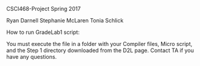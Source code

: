 CSCI468-Project
Spring 2017

Ryan Darnell
Stephanie McLaren
Tonia Schlick

How to run GradeLab1 script:

You must execute the file in a folder with your Compiler files, Micro script, and the Step 1 directory downloaded from the D2L page.  Contact TA if you have any questions.
